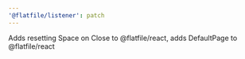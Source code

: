 ```yaml
---
'@flatfile/listener': patch
---
```


Adds resetting Space on Close to @flatfile/react, adds DefaultPage to @flatfile/react
